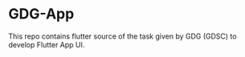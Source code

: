# GDG-App
This repo contains flutter source of the task given by GDG (GDSC) to develop Flutter App UI.
